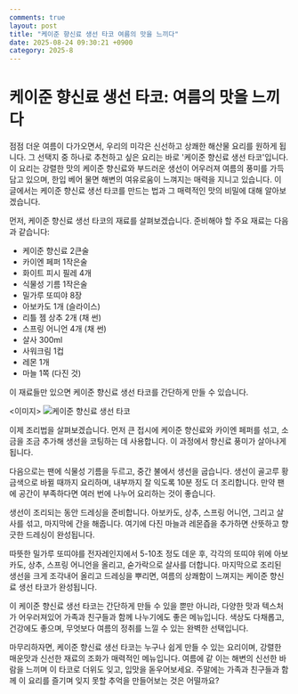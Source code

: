 ```yaml
---
comments: true
layout: post
title: "케이준 향신료 생선 타코 여름의 맛을 느끼다"
date: 2025-08-24 09:30:21 +0900
category: 2025-8
---
```


# 케이준 향신료 생선 타코: 여름의 맛을 느끼다

점점 더운 여름이 다가오면서, 우리의 미각은 신선하고 상쾌한 해산물 요리를 원하게 됩니다. 그 선택지 중 하나로 추천하고 싶은 요리는 바로 '케이준 향신료 생선 타코'입니다. 이 요리는 강렬한 맛의 케이준 향신료와 부드러운 생선이 어우러져 여름의 풍미를 가득 담고 있으며, 한입 베어 물면 해변의 여유로움이 느껴지는 매력을 지니고 있습니다. 이 글에서는 케이준 향신료 생선 타코를 만드는 법과 그 매력적인 맛의 비밀에 대해 알아보겠습니다.

먼저, 케이준 향신료 생선 타코의 재료를 살펴보겠습니다. 준비해야 할 주요 재료는 다음과 같습니다:
- 케이준 향신료 2큰술
- 카이엔 페퍼 1작은술
- 화이트 피시 필레 4개
- 식물성 기름 1작은술
- 밀가루 또띠야 8장
- 아보카도 1개 (슬라이스)
- 리틀 젬 상추 2개 (채 썬)
- 스프링 어니언 4개 (채 썬)
- 살사 300ml
- 사워크림 1컵
- 레몬 1개
- 마늘 1쪽 (다진 것)

이 재료들만 있으면 케이준 향신료 생선 타코를 간단하게 만들 수 있습니다. 

<이미지>
![케이준 향신료 생선 타코](https://www.themealdb.com/images/media/meals/uvuyxu1503067369.jpg)

이제 조리법을 살펴보겠습니다. 먼저 큰 접시에 케이준 향신료와 카이엔 페퍼를 섞고, 소금을 조금 추가해 생선을 코팅하는 데 사용합니다. 이 과정에서 향신료 풍미가 살아나게 됩니다.

다음으로는 팬에 식물성 기름을 두르고, 중간 불에서 생선을 굽습니다. 생선이 골고루 황금색으로 바뀔 때까지 요리하며, 내부까지 잘 익도록 10분 정도 더 조리합니다. 만약 팬에 공간이 부족하다면 여러 번에 나누어 요리하는 것이 좋습니다.

생선이 조리되는 동안 드레싱을 준비합니다. 아보카도, 상추, 스프링 어니언, 그리고 살사를 섞고, 마지막에 간을 해줍니다. 여기에 다진 마늘과 레몬즙을 추가하면 산뜻하고 향긋한 드레싱이 완성됩니다.

따뜻한 밀가루 또띠야를 전자레인지에서 5-10초 정도 데운 후, 각각의 또띠야 위에 아보카도, 상추, 스프링 어니언을 올리고, 숟가락으로 살사를 더합니다. 마지막으로 조리된 생선을 크게 조각내어 올리고 드레싱을 뿌리면, 여름의 상쾌함이 느껴지는 케이준 향신료 생선 타코가 완성됩니다.

이 케이준 향신료 생선 타코는 간단하게 만들 수 있을 뿐만 아니라, 다양한 맛과 텍스처가 어우러져있어 가족과 친구들과 함께 나누기에도 좋은 메뉴입니다. 색상도 다채롭고, 건강에도 좋으며, 무엇보다 여름의 정취를 느낄 수 있는 완벽한 선택입니다.

마무리하자면, 케이준 향신료 생선 타코는 누구나 쉽게 만들 수 있는 요리이며, 강렬한 매운맛과 신선한 재료의 조화가 매력적인 메뉴입니다. 여름에 같 이는 해변의 신선한 바람을 느끼며 이 타코로 더위도 잊고, 입맛을 돋우어보세요. 주말에는 가족과 친구들과 함께 이 요리를 즐기며 잊지 못할 추억을 만들어보는 것은 어떨까요?